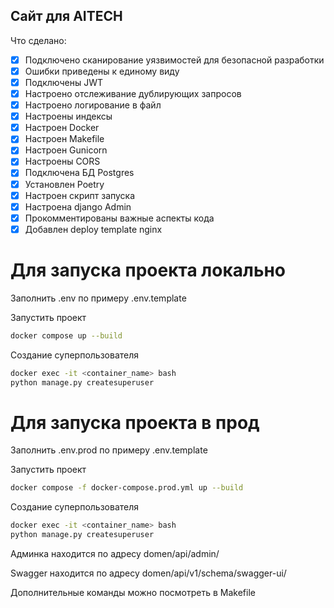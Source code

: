## Сайт для AITECH
Что сделано:
- [x] Подключено сканирование уязвимостей для безопасной разработки
- [x] Ошибки приведены к единому виду
- [x] Подключены JWT
- [x] Настроено отслеживание дублирующих запросов 
- [x] Настроено логирование в файл
- [x] Настроены индексы
- [x] Настроен Docker
- [x] Настроен Makefile
- [x] Настроен Gunicorn
- [x] Настроены CORS
- [x] Подключена БД Postgres
- [x] Установлен Poetry
- [x] Настроен скрипт запуска
- [x] Настроена django Admin
- [x] Прокомментированы важные аспекты кода
- [x] Добавлен deploy template nginx

# Для запуска проекта локально

Заполнить .env по примеру .env.template

Запустить проект
```bash
docker compose up --build
```

Создание суперпользователя
```bash
docker exec -it <container_name> bash
python manage.py createsuperuser
```

# Для запуска проекта в прод

Заполнить .env.prod по примеру .env.template

Запустить проект
```bash
docker compose -f docker-compose.prod.yml up --build
```
Создание суперпользователя
```bash
docker exec -it <container_name> bash
python manage.py createsuperuser
```

Админка находится по адресу domen/api/admin/

Swagger находится по адресу domen/api/v1/schema/swagger-ui/

Дополнительные команды можно посмотреть в Makefile
